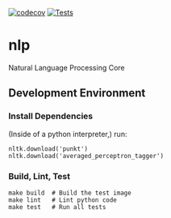 [![codecov](https://codecov.io/gh/nickumia/nlp/branch/main/graph/badge.svg?token=L79WK92RFM)](https://codecov.io/gh/nickumia/nlp)
[![Tests](https://github.com/nickumia/nlp/actions/workflows/commit.yml/badge.svg)](https://github.com/nickumia/nlp/actions/workflows/commit.yml)


# nlp
Natural Language Processing Core


## Development Environment

### Install Dependencies

(Inside of a python interpreter,) run:
```
nltk.download('punkt')
nltk.download('averaged_perceptron_tagger')
```

### Build, Lint, Test
```
make build	# Build the test image
make lint	# Lint python code
make test	# Run all tests
```
